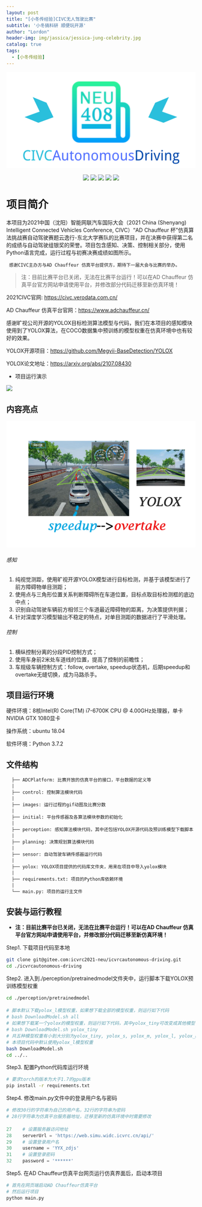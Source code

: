 ```yaml
---
layout: post
title: "[小冬传经验]CIVC无人驾驶比赛"
subtitle: '小冬搞科研 顺便玩开源'
author: "Lordon"
header-img: img/jassica/jessica-jung-celebrity.jpg
catalog: true
tags:
  - [小冬传经验]
---
```


<img src="/img/211007image/CIVCAutonomousDriving.png" >

<p align="center">
    <a href="https://www.bilibili.com/video/BV1oq4y1d773?p=1&share_medium=android&share_plat=android&share_session_id=787c9d54-e2d0-4594-ba16-107703c68254&share_source=COPY&share_tag=s_i&timestamp=1634263873&unique_k=YKdnwO" alt="Star">
        <img src="https://img.shields.io/badge/bilibili-our_video_is_here-pink.svg" /></a>
    <a href="https://github.com/NEUAutonomousDriving408/CIVCAutonomousDriving/stargazers" alt="Star">
        <img src="https://img.shields.io/github/stars/NEUAutonomousDriving408/CIVCAutonomousDriving.svg" /></a>
    <a href="https://github.com/NEUAutonomousDriving408/CIVCAutonomousDriving/network" alt="fork">
        <img src="https://img.shields.io/github/forks/NEUAutonomousDriving408/CIVCAutonomousDriving.svg" /></a>
    <a href="https://github.com/NEUAutonomousDriving408/CIVCAutonomousDriving/contributors" alt="contributors">
        <img src="https://img.shields.io/github/contributors/NEUAutonomousDriving408/CIVCAutonomousDriving.svg" /></a>
    <a href="https://github.com/NEUAutonomousDriving408/CIVCAutonomousDriving/LICENSE" alt="license">
        <img src="https://img.shields.io/github/license/NEUAutonomousDriving408/CIVCAutonomousDriving.svg" /></a>
</p>

<!--
    <a href="https://github.com/NEUAutonomousDriving408/CIVCAutonomousDriving/releases" alt="license">
        <img src="https://img.shields.io/github/release/NEUAutonomousDriving408/CIVCAutonomousDriving.svg" /></a>
[![GitHub license](https://img.shields.io/badge/bilibili-finalvideo-pink.svg)](https://www.bilibili.com/video/BV1oq4y1d773?p=1&share_medium=android&share_plat=android&share_session_id=787c9d54-e2d0-4594-ba16-107703c68254&share_source=COPY&share_tag=s_i&timestamp=1634263873&unique_k=YKdnwO)
[![GitHub stars](https://img.shields.io/github/stars/NEUAutonomousDriving408/CIVCAutonomousDriving.svg)](https://github.com/NEUAutonomousDriving408/CIVCAutonomousDriving/stargazers)
[![GitHub forks](https://img.shields.io/github/forks/NEUAutonomousDriving408/CIVCAutonomousDriving.svg)](https://github.com/NEUAutonomousDriving408/CIVCAutonomousDriving/network)
[![GitHub contributor](https://img.shields.io/github/contributors/NEUAutonomousDriving408/CIVCAutonomousDriving)](https://github.com/NEUAutonomousDriving408/CIVCAutonomousDriving/graphs/contributors)
[![GitHub license](https://img.shields.io/github/license/NEUAutonomousDriving408/CIVCAutonomousDriving.svg)](https://github.com/NEUAutonomousDriving408/CIVCAutonomousDriving/blob/master/LICENSE)
[![GitHub release](https://img.shields.io/github/release/NEUAutonomousDriving408/CIVCAutonomousDriving.svg)](https://github.com/NEUAutonomousDriving408/CIVCAutonomousDriving/releases)
-->


# 项目简介

本项目为2021中国（沈阳）智能网联汽车国际大会（2021 China (Shenyang) Intelligent Connected Vehicles Conference, CIVC）“AD Chauffeur 杯”仿真算法挑战赛自动驾驶赛题云逸行-东北大学赛队的比赛项目，并在决赛中获得第二名的成绩与自动驾驶组银奖的荣誉。项目包含感知、决策、控制相关部分，使用Python语言完成，运行过程与初赛决赛成绩如图所示。

` 感谢CIVC主办方与AD Chauffeur 仿真平台提供方，期待下一届大会与比赛的举办。`

> 注：目前比赛平台已关闭，无法在比赛平台运行！可以在AD Chauffeur 仿真平台官方网站申请使用平台，并修改部分代码迁移至新仿真环境！

2021CIVC官网: https://civc.verodata.com.cn/

AD Chauffeur 仿真平台官网：https://www.adchauffeur.cn/

感谢旷视公司开源的YOLOX目标检测算法模型与代码，我们在本项目的感知模块使用到了YOLOX算法，在COCO数据集中预训练的模型权重在仿真环境中也有较好的效果。

YOLOX开源项目：https://github.com/Megvii-BaseDetection/YOLOX

YOLOX论文地址：https://arxiv.org/abs/2107.08430

- 项目运行演示

<img src="/img/211007image/70km.gif" >


## 内容亮点

<p align="center">
<img src="/img/211007image/speed2overtake.png" style="zoom:50%;" />
</p>


###### 感知

1. 纯视觉测距，使用旷视开源YOLOX模型进行目标检测，并基于该模型进行了前方障碍物单目测距；
2. 使用点与三角形位置关系判断障碍所在车道位置，目标点取目标检测框的底边中点；
3. 识别自动驾驶车辆前方相邻三个车道最近障碍物的距离，为决策提供判据；
4. 针对深度学习模型输出不稳定的特点，对单目测距的数据进行了平滑处理。

###### 控制
1. 横纵控制分离的分段PID控制方式；
2. 使用车身前2米处车道线的位置，提高了控制的前瞻性；
3. 车规级车辆控制方式：follow, overtake, speedup状态机，后期speedup和overtake无缝切换，成为马路杀手。



## 项目运行环境

硬件环境：8核Intel(R) Core(TM) i7-6700K CPU @ 4.00GHz处理器，单卡NVIDIA GTX 1080显卡

操作系统：ubuntu 18.04

软件环境：Python 3.7.2



## 文件结构

```
  ├── ADCPlatform: 比赛开放的仿真平台的接口，平台数据的定义等
  |
  ├── control: 控制算法模块代码
  |
  ├── images: 运行过程的gif动图及比赛分数
  |
  ├── initial: 平台传感器及各算法模块参数的初始化
  |
  ├── perception: 感知算法模块代码，其中还包括YOLOX开源代码及预训练模型下载脚本
  |
  ├── planning: 决策规划算法模块代码
  |
  ├── sensor: 自动驾驶车辆传感器运行代码
  |
  ├── yolox: YOLOX项目提供的代码库文件夹，用来在项目中导入yolox模块
  |
  ├── requirements.txt: 项目的Python库依赖环境
  |
  └── main.py: 项目的运行主文件
```



## 安装与运行教程

- **注：目前比赛平台已关闭，无法在比赛平台运行！可以在AD Chauffeur 仿真平台官方网站申请使用平台，并修改部分代码迁移至新仿真环境！**

Step1. 下载项目代码至本地

```bash
git clone git@gitee.com:icvrc2021-neu/icvrcautonomous-driving.git
cd ./icvrcautonomous-driving
```

Step2. 进入到./perception/pretrainedmodel文件夹中，运行脚本下载YOLOX预训练模型权重

```bash
cd ./perception/pretrainedmodel

# 脚本默认下载yolox_l模型权重，如果想下载全部的模型权重，则运行如下代码
# bash DownloadModel.sh all
# 如果想下载某一个yolox的模型权重，则运行如下代码，其中yolox_tiny可改变成其他模型
# bash DownloadModel.sh yolox_tiny 
# 共五种模型权重有小到大分别为yolox_tiny, yolox_s, yolox_m, yolox_l, yolox_m
# 本项目代码中默认使用yolox_l模型权重
bash DownloadModel.sh  
cd ../..
```

Step3. 配置Python代码库运行环境

```bash
# 要求torch的版本为大于1.7的gpu版本
pip install -r requirements.txt
```

Step4. 修改main.py文件中的登录用户名与密码

```python
# 修改30行的字符串为自己的用户名，32行的字符串为密码
# 28行字符串为仿真平台服务器地址，迁移至新的仿真环境中时需要修改

27    # 设置服务器访问地址
28    serverUrl = 'https://web.simu.widc.icvrc.cn/api/'
29    # 设置登录用户名
30    username = 'YYX_zdjs'
31    # 设置登录密码
32    password = '******'
```

Step5. 在AD Chauffeur仿真平台网页运行仿真界面后，启动本项目

```bash
# 首先在网页端启动AD Chauffeur仿真平台
# 然后运行项目
python main.py
```


